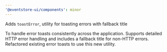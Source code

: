```yaml
---
'@eventstore-ui/components': minor
---
```


Adds `toastError`, utility for toasting errors with fallback title

To handle error toasts consistently across the application. Supports detailed HTTP error handling and includes a fallback title for non-HTTP errors. Refactored existing error toasts to use this new utility.